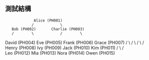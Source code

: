 ## 測試結構
                 Alice (PH001)
                /            \
       Bob (PH002)       Charlie (PH003)
       /        \            /        \
David (PH004)  Eve (PH005)  Frank (PH006)  Grace (PH007)
   /    \         /   \          /   \          /   \
Henry (PH008)  Ivy (PH009)  Jack (PH010)  Kim (PH011)
 /  \            /   \
Leo (PH012)  Mia (PH013)  Nora (PH014)  Owen (PH015)
